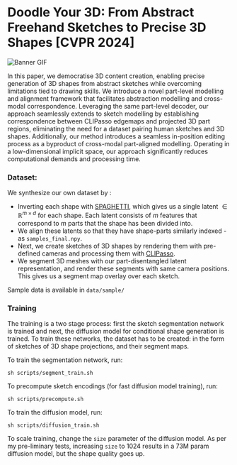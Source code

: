 # Doodle Your 3D: From Abstract Freehand Sketches to Precise 3D Shapes [CVPR 2024]

![Banner GIF](/assets/banner.gif)

In this paper, we democratise 3D content creation, enabling precise generation of 3D shapes from abstract sketches while overcoming limitations tied to drawing skills. We introduce a novel part-level modelling and alignment framework that facilitates abstraction modelling and cross-modal correspondence. Leveraging the same part-level decoder, our approach seamlessly extends to sketch modelling by establishing correspondence between CLIPasso edgemaps and projected 3D part regions, eliminating the need for a dataset pairing human sketches and 3D shapes. Additionally, our method introduces a seamless in-position editing process as a byproduct of cross-modal part-aligned modelling. Operating in a low-dimensional implicit space, our approach significantly reduces computational demands and processing time.


### Dataset: 
We synthesize our own dataset by :
- Inverting each shape with [SPAGHETTI](https://github.com/amirhertz/spaghetti), which gives us a single latent $\in \mathbb{R}^{m\times d}$ for each shape. Each latent consists of $m$ features that correspond to $m$ parts that the shape has been divided into.
- We align these latents so that they have shape-parts similarly indexed - as `samples_final.npy`.
- Next, we create sketches of 3D shapes by rendering them with pre-defined cameras and processing them with [CLIPasso](https://clipasso.github.io/clipasso/).
- We segment 3D meshes with our part-disentangled latent representation, and render these segments with same camera positions. This gives us a segment map overlay over each sketch.

Sample data is available in `data/sample/`



### Training

The training is a two stage process: first the sketch segmentation network is trained and next, the diffusion model for conditional shape generation is trained. To train these networks, the dataset has to be created: in the form of sketches of 3D shape projections, and their segment maps.

To train the segmentation network, run:

```
sh scripts/segment_train.sh
```

To precompute sketch encodings (for fast diffusion model training), run:

```
sh scripts/precompute.sh
```

To train the diffusion model, run:

```
sh scripts/diffusion_train.sh
```

To scale training, change the `size` parameter of the diffusion model. As per my pre-liminary tests, increasing `size` to 1024 results in a 73M param diffusion model, but the shape quality goes up.